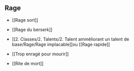 ## Rage

-  [[Rage sort]]
    
-    [[Rage du berserk]]
    
-   [[2. Classes/2. Talents/2. Talent amméliorant un talent de base/Rage/Rage implacable]]ou [[Rage rapide]]
    
-   [[Trop enragé pour mourir]]
    
-   [[Rite de mort]]
    
